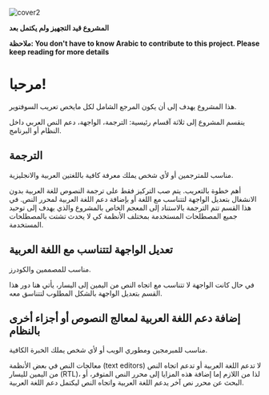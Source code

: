 ![cover2](https://user-images.githubusercontent.com/113269113/189508505-3aa33230-d6e8-4fb7-99a6-7f2733251510.png)


**المشروع قيد التجهيز ولم يكتمل بعد**

**ملاحظة: You don't have to know Arabic to contribute to this project. Please keep reading for more details**

# مرحبا!
هذا المشروع يهدف إلى أن يكون المرجع الشامل لكل مايخص تعريب السوفتوير.

ينقسم المشروع إلى ثلاثة آقسام رئيسية: الترجمة، الواجهة، دعم النص العربي داخل النظام أو البرنامج.
## الترجمة
مناسب للمترجمين أو لأي شخص يملك معرفة كافية باللغتين العربية والانجليزية.

أهم خطوة بالتعريب.
يتم صب التركيز فقط على ترجمة النصوص للغة العربية بدون الانشغال بتعديل الواجهة لتتناسب مع اللغة أو بإضافة دعم اللغة العربية لمحرر النص.
في هذا القسم تتم الترجمة بالاستناد إلى المعجم الخاص بالمشروع والذي يهدف إلى توحيد جميع المصطلحات المستخدمة بمختلف الأنظمة كي لا يحدث تشتت بالمصطلحات المستخدمة.

## تعديل الواجهة لتتناسب مع اللغة العربية
مناسب للمصممين والكودرز.

في حال كانت الواجهة لا تتناسب مع اتجاه النص من اليمين إلى اليسار، يأتي هنا دور هذا القسم بتعديل الواجهة بالشكل المطلوب لتتناسق معه.

## إضافة دعم اللغة العربية لمعالج النصوص أو أجزاء أخرى بالنظام
مناسب للمبرمجين ومطوري الويب أو لأي شخص يملك الخبرة الكافية.

معالجات النص في بعض الأنظمة (text editors) لا تدعم اللغة العربية أو تدعم اتجاه النص من اليمين لليسار (RTL)، لذا من اللازم إما إضافة هذه المزايا إلى محرر النص المتوفر، أو البحث عن محرر نص آخر يدعم اللغة العربية واتجاه النص ليكتمل دعم اللغة العربية.
